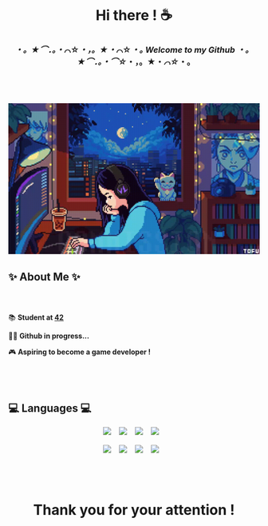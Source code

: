 # <p align="center">Hi there ! ☕</p>

### <p align="center">*・。★⌒．。・*⌒☆*・，。★・*⌒☆*・｡ Welcome to my Github *・。★⌒．。・*⌒☆*・，。★・*⌒☆*・｡</p>

## <br>

![](https://github.com/Noralya/GIFs/blob/main/2mrf5qgev8p61.gif)


## ✨ About Me ✨

### <br>

<div>

📚 **Student at [42](https://42.fr/)**

👩‍💻 **Github in progress...**

🎮 **Aspiring to become a game developer !**</div>

## <br>

## 💻 Languages 💻


<div align="center">
      <img src="https://img.shields.io/badge/-HTML5-f06529?style=for-the-badge&labelColor=black&logo=html5&logoColor=f06529"> 
      &nbsp;&nbsp;
      <img src="https://img.shields.io/badge/-CSS-2965f1?style=for-the-badge&labelColor=black&logo=css3&logoColor=2965f1">
      &nbsp;&nbsp;
      <img src="https://img.shields.io/badge/-Javascript-F0DB4F?style=for-the-badge&labelColor=black&logo=javascript&logoColor=F0DB4F"> 
      &nbsp;&nbsp;
      <img src="https://img.shields.io/badge/Python-15CDF5?style=for-the-badge&labelColor=black&logo=python&logoColor=15CDF5">
      &nbsp;&nbsp;
      <br>
      <br>
      <img src="https://img.shields.io/badge/-C-044F88?style=for-the-badge&labelColor=black&logo=c&logoColor=044F88">
      &nbsp;&nbsp;
      <img src="https://img.shields.io/badge/-C++-0C2EC8?style=for-the-badge&labelColor=black&logo=cplusplus&logoColor=0C2EC8">
      &nbsp;&nbsp;
      <img src="https://img.shields.io/badge/-CSharp-370CC8?style=for-the-badge&labelColor=black&logo=csharp&logoColor=370CC8">
      &nbsp;&nbsp;
      <img src="https://img.shields.io/badge/-Git-f34f29?style=for-the-badge&labelColor=black&logo=git&logoColor=f34f29">
      &nbsp;&nbsp;
</div>

## <br>

# <p align="center">Thank you for your attention !</p>

<!--
**Noralya/Noralya** is a ✨ _special_ ✨ repository because its `README.md` (this file) appears on your GitHub profile.

Here are some ideas to get you started:

- 🔭 I’m currently working on ...
- 🌱 I’m currently learning ...
- 👯 I’m looking to collaborate on ...
- 🤔 I’m looking for help with ...
- 💬 Ask me about ...
- 📫 How to reach me: ...
- 😄 Pronouns: ...
- ⚡ Fun fact: ...
-->
